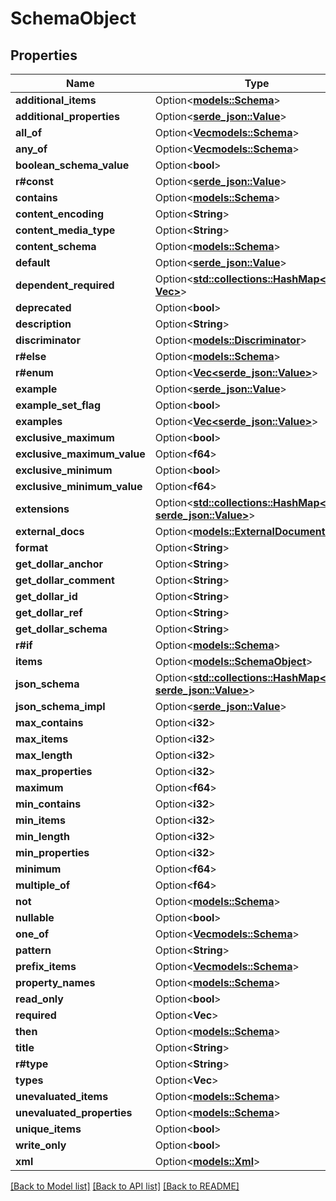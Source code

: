 # SchemaObject

## Properties

Name | Type | Description | Notes
------------ | ------------- | ------------- | -------------
**additional_items** | Option<[**models::Schema**](Schema.md)> |  | [optional]
**additional_properties** | Option<[**serde_json::Value**](.md)> |  | [optional]
**all_of** | Option<[**Vec<models::Schema>**](Schema.md)> |  | [optional]
**any_of** | Option<[**Vec<models::Schema>**](Schema.md)> |  | [optional]
**boolean_schema_value** | Option<**bool**> |  | [optional]
**r#const** | Option<[**serde_json::Value**](.md)> |  | [optional]
**contains** | Option<[**models::Schema**](Schema.md)> |  | [optional]
**content_encoding** | Option<**String**> |  | [optional]
**content_media_type** | Option<**String**> |  | [optional]
**content_schema** | Option<[**models::Schema**](Schema.md)> |  | [optional]
**default** | Option<[**serde_json::Value**](.md)> |  | [optional]
**dependent_required** | Option<[**std::collections::HashMap<String, Vec<String>>**](Vec.md)> |  | [optional]
**deprecated** | Option<**bool**> |  | [optional]
**description** | Option<**String**> |  | [optional]
**discriminator** | Option<[**models::Discriminator**](Discriminator.md)> |  | [optional]
**r#else** | Option<[**models::Schema**](Schema.md)> |  | [optional]
**r#enum** | Option<[**Vec<serde_json::Value>**](serde_json::Value.md)> |  | [optional]
**example** | Option<[**serde_json::Value**](.md)> |  | [optional]
**example_set_flag** | Option<**bool**> |  | [optional]
**examples** | Option<[**Vec<serde_json::Value>**](serde_json::Value.md)> |  | [optional]
**exclusive_maximum** | Option<**bool**> |  | [optional]
**exclusive_maximum_value** | Option<**f64**> |  | [optional]
**exclusive_minimum** | Option<**bool**> |  | [optional]
**exclusive_minimum_value** | Option<**f64**> |  | [optional]
**extensions** | Option<[**std::collections::HashMap<String, serde_json::Value>**](serde_json::Value.md)> |  | [optional]
**external_docs** | Option<[**models::ExternalDocumentation**](ExternalDocumentation.md)> |  | [optional]
**format** | Option<**String**> |  | [optional]
**get_dollar_anchor** | Option<**String**> |  | [optional]
**get_dollar_comment** | Option<**String**> |  | [optional]
**get_dollar_id** | Option<**String**> |  | [optional]
**get_dollar_ref** | Option<**String**> |  | [optional]
**get_dollar_schema** | Option<**String**> |  | [optional]
**r#if** | Option<[**models::Schema**](Schema.md)> |  | [optional]
**items** | Option<[**models::SchemaObject**](SchemaObject.md)> |  | [optional]
**json_schema** | Option<[**std::collections::HashMap<String, serde_json::Value>**](serde_json::Value.md)> |  | [optional]
**json_schema_impl** | Option<[**serde_json::Value**](.md)> |  | [optional]
**max_contains** | Option<**i32**> |  | [optional]
**max_items** | Option<**i32**> |  | [optional]
**max_length** | Option<**i32**> |  | [optional]
**max_properties** | Option<**i32**> |  | [optional]
**maximum** | Option<**f64**> |  | [optional]
**min_contains** | Option<**i32**> |  | [optional]
**min_items** | Option<**i32**> |  | [optional]
**min_length** | Option<**i32**> |  | [optional]
**min_properties** | Option<**i32**> |  | [optional]
**minimum** | Option<**f64**> |  | [optional]
**multiple_of** | Option<**f64**> |  | [optional]
**not** | Option<[**models::Schema**](Schema.md)> |  | [optional]
**nullable** | Option<**bool**> |  | [optional]
**one_of** | Option<[**Vec<models::Schema>**](Schema.md)> |  | [optional]
**pattern** | Option<**String**> |  | [optional]
**prefix_items** | Option<[**Vec<models::Schema>**](Schema.md)> |  | [optional]
**property_names** | Option<[**models::Schema**](Schema.md)> |  | [optional]
**read_only** | Option<**bool**> |  | [optional]
**required** | Option<**Vec<String>**> |  | [optional]
**then** | Option<[**models::Schema**](Schema.md)> |  | [optional]
**title** | Option<**String**> |  | [optional]
**r#type** | Option<**String**> |  | [optional]
**types** | Option<**Vec<String>**> |  | [optional]
**unevaluated_items** | Option<[**models::Schema**](Schema.md)> |  | [optional]
**unevaluated_properties** | Option<[**models::Schema**](Schema.md)> |  | [optional]
**unique_items** | Option<**bool**> |  | [optional]
**write_only** | Option<**bool**> |  | [optional]
**xml** | Option<[**models::Xml**](XML.md)> |  | [optional]

[[Back to Model list]](../README.md#documentation-for-models) [[Back to API list]](../README.md#documentation-for-api-endpoints) [[Back to README]](../README.md)


